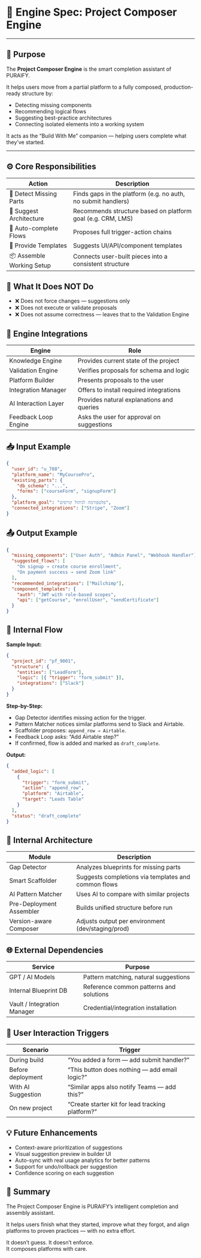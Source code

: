 # 🧠 Engine Spec: Project Composer Engine

---

## 🎯 Purpose

The **Project Composer Engine** is the smart completion assistant of PURAIFY.

It helps users move from a partial platform to a fully composed, production-ready structure by:
- Detecting missing components
- Recommending logical flows
- Suggesting best-practice architectures
- Connecting isolated elements into a working system

It acts as the “Build With Me” companion — helping users complete what they’ve started.

---

## ⚙️ Core Responsibilities

| Action               | Description                                                          |
|----------------------|----------------------------------------------------------------------|
| 🔧 Detect Missing Parts | Finds gaps in the platform (e.g. no auth, no submit handlers)         |
| 🧱 Suggest Architecture | Recommends structure based on platform goal (e.g. CRM, LMS)          |
| 🔄 Auto-complete Flows  | Proposes full trigger-action chains                                |
| 🧰 Provide Templates     | Suggests UI/API/component templates                                 |
| 📦 Assemble Working Setup | Connects user-built pieces into a consistent structure              |

## 🚫 What It Does NOT Do

- ❌ Does not force changes — suggestions only  
- ❌ Does not execute or validate proposals  
- ❌ Does not assume correctness — leaves that to the Validation Engine  

## 🔗 Engine Integrations

| Engine              | Role                                                      |
|---------------------|-----------------------------------------------------------|
| Knowledge Engine    | Provides current state of the project                     |
| Validation Engine   | Verifies proposals for schema and logic                   |
| Platform Builder    | Presents proposals to the user                            |
| Integration Manager | Offers to install required integrations                   |
| AI Interaction Layer| Provides natural explanations and queries                 |
| Feedback Loop Engine| Asks the user for approval on suggestions                 |

## 📥 Input Example

```json
{
  "user_id": "u_788",
  "platform_name": "MyCoursePro",
  "existing_parts": {
    "db_schema": "...",
    "forms": ["courseForm", "signupForm"]
  },
  "platform_goal": "פלטפורמה לניהול קורסים",
  "connected_integrations": ["Stripe", "Zoom"]
}
```

## 📤 Output Example

```json
{
  "missing_components": ["User Auth", "Admin Panel", "Webhook Handler"],
  "suggested_flows": [
    "On signup → create course enrollment",
    "On payment success → send Zoom link"
  ],
  "recommended_integrations": ["Mailchimp"],
  "component_templates": {
    "auth": "JWT with role-based scopes",
    "api": ["getCourse", "enrollUser", "sendCertificate"]
  }
}
```

## 🔄 Internal Flow

**Sample Input:**

```json
{
  "project_id": "pf_9001",
  "structure": {
    "entities": ["LeadForm"],
    "logic": [{ "trigger": "form_submit" }],
    "integrations": ["Slack"]
  }
}
```

**Step-by-Step:**
- Gap Detector identifies missing action for the trigger.
- Pattern Matcher notices similar platforms send to Slack and Airtable.
- Scaffolder proposes: `append_row → Airtable`.
- Feedback Loop asks: “Add Airtable step?”
- If confirmed, flow is added and marked as `draft_complete`.

**Output:**

```json
{
  "added_logic": [
    {
      "trigger": "form_submit",
      "action": "append_row",
      "platform": "Airtable",
      "target": "Leads Table"
    }
  ],
  "status": "draft_complete"
}
```

## 🧱 Internal Architecture

| Module                  | Description                                               |
|--------------------------|-----------------------------------------------------------|
| Gap Detector             | Analyzes blueprints for missing parts                     |
| Smart Scaffolder         | Suggests completions via templates and common flows       |
| AI Pattern Matcher       | Uses AI to compare with similar projects                  |
| Pre-Deployment Assembler | Builds unified structure before run                       |
| Version-aware Composer   | Adjusts output per environment (dev/staging/prod)         |

## 🌐 External Dependencies

| Service                | Purpose                                                  |
|------------------------|----------------------------------------------------------|
| GPT / AI Models        | Pattern matching, natural suggestions                    |
| Internal Blueprint DB  | Reference common patterns and solutions                  |
| Vault / Integration Manager | Credential/integration installation                 |

## 👥 User Interaction Triggers

| Scenario             | Trigger                                                            |
|----------------------|---------------------------------------------------------------------|
| During build         | “You added a form — add submit handler?”                           |
| Before deployment    | “This button does nothing — add email logic?”                      |
| With AI Suggestion   | “Similar apps also notify Teams — add this?”                       |
| On new project       | “Create starter kit for lead tracking platform?”                   |

## 💡 Future Enhancements

- Context-aware prioritization of suggestions  
- Visual suggestion preview in builder UI  
- Auto-sync with real usage analytics for better patterns  
- Support for undo/rollback per suggestion  
- Confidence scoring on each suggestion  

## 🧠 Summary

The Project Composer Engine is PURAIFY’s intelligent completion and assembly assistant.

It helps users finish what they started, improve what they forgot, and align platforms to proven practices — with no extra effort.

It doesn’t guess. It doesn’t enforce.  
It composes platforms with care.
